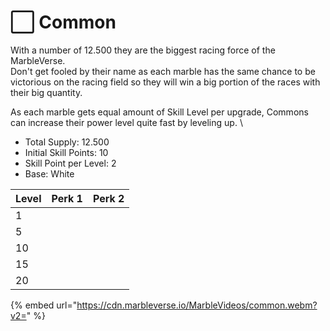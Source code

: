# ⬜ Common

With a number of 12.500 they are the biggest racing force of the MarbleVerse. \
Don't get fooled by their name as each marble has the same chance to be victorious on the racing field so they will win a big portion of the races with their big quantity.

As each marble gets equal amount of Skill Level per upgrade, Commons can increase their power level quite fast by leveling up.    \


* Total Supply: 12.500
* Initial Skill Points: 10
* Skill Point per Level: 2
* Base: White

| Level | Perk 1 | Perk 2 |
| ----- | :----: | :----: |
| 1     |        |        |
| 5     |        |        |
| 10    |        |        |
| 15    |        |        |
| 20    |        |        |

{% embed url="https://cdn.marbleverse.io/MarbleVideos/common.webm?v2=" %}
